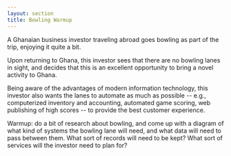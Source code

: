 ```yaml
---
layout: section
title: Bowling Warmup
---
```


A Ghanaian business investor traveling abroad goes bowling as part of the trip,
enjoying it quite a bit.

Upon returning to Ghana, this investor sees that there are no bowling lanes in
sight, and decides that this is an excellent opportunity to bring a novel
activity to Ghana.

Being aware of the advantages of modern information technology, this investor
also wants the lanes to automate as much as possible -- e.g., computerized
inventory and accounting, automated game scoring, web publishing of high scores
-- to provide the best customer experience.

Warmup: do a bit of research about bowling, and come up with a diagram of what
kind of systems the bowling lane will need, and what data will need to pass
between them.  What sort of records will need to be kept?  What sort of services
will the investor need to plan for?
